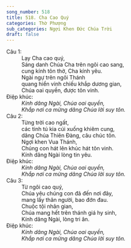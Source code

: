 ```yaml
---
song_number: 518
title: 518. Cha Cao Quý
categories: Thờ Phượng
sub_categories: Ngợi Khen Đức Chúa Trời
draft: false
---
```

<dl><dt>Câu 1:</dt><dd data-verse="1">Lạy Cha cao quý, <br/>Sáng danh Chúa Cha trên ngôi cao sang, <br/>cung kính tôn thờ, Cha kính yêu. <br/>Ngài ngự trên ngôi Thánh <br/>quang hiển vinh chiếu khắp dương gian, <br/>Chúa oai quyền, được tôn vinh. </dd><dt>Điệp khúc:</dt><dd data-chorus="1"><em>Kính dâng Ngài, Chúa oai quyền, <br/>Khắp nơi ca mừng dâng Chúa lời suy tôn. </em></dd><dt>Câu 2:</dt><dd data-verse="2">Từng trời cao ngất, <br/>các tinh tú kia cúi xuống khiêm cung, <br/>dâng Chúa Thiên Ðàng, câu chúc tôn. <br/>Ngợi khen Vua Thánh, <br/>Chúng con hát lên khúc hát tôn vinh. <br/>Kính dâng Ngài lòng tin yêu. </dd><dt>Điệp khúc:</dt><dd data-chorus="1"><em>Kính dâng Ngài, Chúa oai quyền, <br/>Khắp nơi ca mừng dâng Chúa lời suy tôn. </em></dd><dt>Câu 3:</dt><dd data-verse="3">Từ ngôi cao quý, <br/>Chúa yêu chúng con đã đến nơi đây, <br/>mang lấy thân người, bao đớn đau. <br/>Chuộc tội nhân gian, <br/>Chúa mang hết trên thánh giá hy sinh, <br/>Kính dâng Ngài, lòng tri ân. </dd><dt>Điệp khúc:</dt><dd data-chorus="1"><em>Kính dâng Ngài, Chúa oai quyền, <br/>Khắp nơi ca mừng dâng Chúa lời suy tôn. </em></dd></dl>